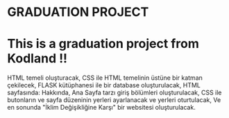 # GRADUATION PROJECT
# This is a graduation project from Kodland !!

HTML temeli oluşturacak,
CSS ile HTML temelinin üstüne bir katman çekilecek,
FLASK kütüphanesi ile bir database oluşturulacak,
HTML sayfasında: Hakkında, Ana Sayfa tarzı giriş bölümleri oluşturulacak,
CSS ile butonların ve sayfa düzeninin yerleri ayarlanacak ve yerleri oturtulacak,
Ve en sonunda "İklim Değişikliğine Karşı" bir websitesi oluşturulacak.
